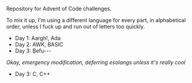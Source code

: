 Repository for Advent of Code challenges.

To mix it up, I'm using a different language for every part, in alphabetical order, unless
I fuck up and run out of letters too quickly.

* Day 1: Aargh!, Ada
* Day 2: AWK, BASIC
* Day 3: Befu---

*Okay, emergency modification, deferring esolangs unless it's really cool*
* Day 3: C, C++
